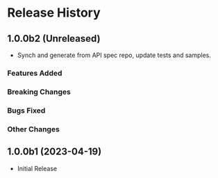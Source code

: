 # Release History

## 1.0.0b2 (Unreleased)
  - Synch and generate from API spec repo, update tests and samples.

### Features Added

### Breaking Changes

### Bugs Fixed

### Other Changes

## 1.0.0b1 (2023-04-19)

  - Initial Release
